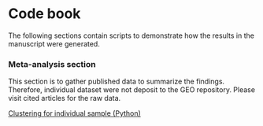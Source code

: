 # Code book

The following sections contain scripts to demonstrate how the results in the manuscript were generated.

### Meta-analysis section
This section is to gather published data to summarize the findings. Therefore, individual dataset were not deposit to the GEO repository. Please visit cited articles for the raw data.

[Clustering for individual sample (Python)](Meta-analysis/[Cluster]Individual_sample.md)


